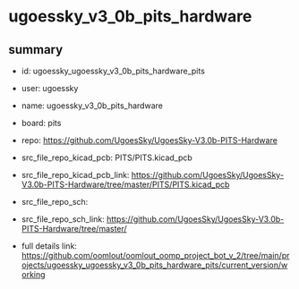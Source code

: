 # ugoessky_v3_0b_pits_hardware
 
## summary 
* id: ugoessky_ugoessky_v3_0b_pits_hardware_pits
* user: ugoessky
* name: ugoessky_v3_0b_pits_hardware
* board: pits
* repo: https://github.com/UgoesSky/UgoesSky-V3.0b-PITS-Hardware
* src_file_repo_kicad_pcb: PITS/PITS.kicad_pcb
* src_file_repo_kicad_pcb_link: https://github.com/UgoesSky/UgoesSky-V3.0b-PITS-Hardware/tree/master/PITS/PITS.kicad_pcb


* src_file_repo_sch: 
* src_file_repo_sch_link: https://github.com/UgoesSky/UgoesSky-V3.0b-PITS-Hardware/tree/master/
* full details link: https://github.com/oomlout/oomlout_oomp_project_bot_v_2/tree/main/projects/ugoessky_ugoessky_v3_0b_pits_hardware_pits/current_version/working  







